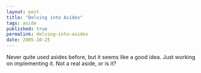 ```yaml
---
layout: post
title: "Delving into Asides"
tags: aside
published: true
permalink: delving-into-asides
date: 2005-10-25
---
```


Never quite used asides before, but it seems like a good idea.  Just working on implementing it.  Not a real aside, or is it?
